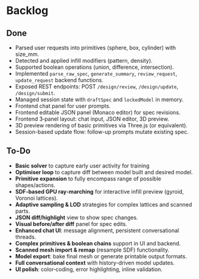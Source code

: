 

# Backlog

## Done
- Parsed user requests into primitives (sphere, box, cylinder) with size_mm.
- Detected and applied infill modifiers (pattern, density).
- Supported boolean operations (union, difference, intersection).
- Implemented `parse_raw_spec`, `generate_summary`, `review_request`, `update_request` backend functions.
- Exposed REST endpoints: POST `/design/review`, `/design/update`, `/design/submit`.
- Managed session state with `draftSpec` and `lockedModel` in memory.
- Frontend chat panel for user prompts.
- Frontend editable JSON panel (Monaco editor) for spec revisions.
- Frontend 3‑panel layout: chat input, JSON editor, 3D preview.
- 3D preview rendering of basic primitives via Three.js (or equivalent).
- Session-based update flow: follow-up prompts mutate existing spec.

## To-Do
- **Basic solver** to capture early user activity for training
- **Optimiser loop** to capture diff between model built and desired model.
- **Primitive expansion** to fully encompass range of possible shapes/actions.
- **SDF‑based GPU ray‑marching** for interactive infill preview (gyroid, Voronoi lattices).
- **Adaptive sampling & LOD** strategies for complex lattices and scanned parts.
- **JSON diff/highlight** view to show spec changes.
- **Visual before/after diff** panel for spec edits.
- **Enhanced chat UI**: message alignment, persistent conversational threads.
- **Complex primitives & boolean chains** support in UI and backend.
- **Scanned mesh import & remap** (resample SDF) functionality.
- **Model export**: bake final mesh or generate printable output formats.
- **Full conversational context** with history-driven model updates.
- **UI polish**: color‑coding, error highlighting, inline validation.